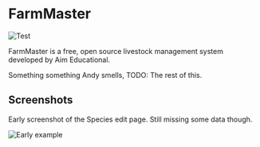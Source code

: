 # FarmMaster

![Test](https://github.com/Aim-Educational/FarmMaster/workflows/Test/badge.svg?branch=master)

FarmMaster is a free, open source livestock management system developed by Aim Educational.

Something something Andy smells, TODO: The rest of this.

## Screenshots

Early screenshot of the Species edit page. Still missing some data though.

![Early example](https://i.imgur.com/MOoAQUZ.png)
